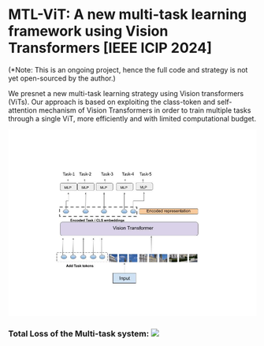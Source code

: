 # MTL-ViT: A new multi-task learning framework using Vision Transformers [IEEE ICIP 2024]
(*Note: This is an ongoing project, hence the full code and strategy is not yet open-sourced by the author.)

We presnet a new multi-task learning strategy using Vision transformers (ViTs). Our approach is based on exploiting the class-token and self-attention mechanism of Vision Transformers in order to train multiple tasks through a single ViT, more efficiently and with limited computational budget.


![alt text](https://github.com/hananshafi/MTL-ViT/blob/main/assets/network.jpg)

### Total Loss of the Multi-task system: <img src="https://render.githubusercontent.com/render/math?math=L_{total}=L_{1}%2BL_{1}%2BL_{3}%2B . . . %2B L_{n} "> 
